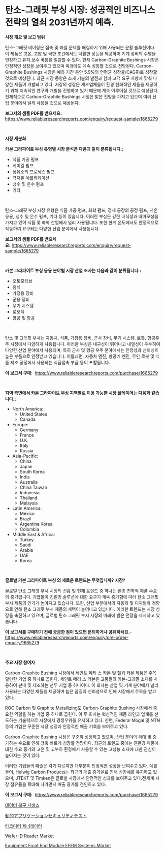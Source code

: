 <p><h1>탄소-그래핏 부싱 시장: 성공적인 비즈니스 전략의 열쇠 2031년까지 예측.</h1></p><p><strong>시장 개요 및 보고 범위</strong></p>
<p><p>탄소-그래핏 베어링은 접촉 및 마찰 문제를 해결하기 위해 사용되는 윤활 솔루션이다. 이 제품은 고온, 고압 및 극한 조건에서도 탁월한 성능을 제공하며 기계 장비의 수명을 연장하고 유지 보수 비용을 절감할 수 있다. 현재 Carbon-Graphite Bushings 시장은 안정적인 성장을 보여주고 있으며 미래에도 계속 성장할 것으로 전망된다. Carbon-Graphite Bushings 시장은 예측 기간 동안 5.9%의 연평균 성장률(CAGR)로 성장할 것으로 예상된다. 최근 시장 동향은 소재 기술의 발전과 함께 고객 요구 사항에 맞춰 다양한 제품이 개발되고 있다. 시장의 성장은 제조업체들이 환경 친화적인 제품을 제공하기 위해 지속적인 연구와 개발을 진행하고 있기 때문에 계속 이루어질 것으로 예상된다. 전체적으로 Carbon-Graphite Bushings 시장은 밝은 전망을 가지고 있으며 여러 산업 분야에서 널리 사용될 것으로 예상된다.</p></p>
<p><strong>보고서의 샘플 PDF를 받으세요:</strong> <a href="https://www.reliableresearchreports.com/enquiry/request-sample/1665279">https://www.reliableresearchreports.com/enquiry/request-sample/1665279</a></p>
<p>&nbsp;</p>
<p><strong>시장 세분화</strong></p>
<p><strong>카본 그라파이트 부싱 유형별 시장 분석은 다음과 같이 분류됩니다.:</strong></p>
<p><ul><li>식품 가공 펌프</li><li>케미컬 펌프</li><li>정유소의 프로세스 펌프</li><li>극저온 애플리케이션</li><li>냉수 및 온수 펌프</li><li>기타</li></ul></p>
<p>&nbsp;</p>
<p><p>탄소-그래핏 부싱 시장 유형은 식품 가공 펌프, 화학 펌프, 정제 공장의 공정 펌프, 저온 응용, 냉수 및 온수 펌프, 기타 등이 있습니다. 이러한 부싱은 강한 내식성과 내마모성을 가지고 있어 식품 및 화학 산업에서 널리 사용됩니다. 또한 한계 온도에서도 안정적으로 작동하여 요구되는 다양한 산업 분야에서 사용됩니다.</p></p>
<p><strong>보고서의 샘플 PDF를 받으세요:</strong>&nbsp;<a href="https://www.reliableresearchreports.com/enquiry/request-sample/1665279">https://www.reliableresearchreports.com/enquiry/request-sample/1665279</a></p>
<p>&nbsp;</p>
<p><strong> 카본 그라파이트 부싱 응용 분야별 시장 산업 조사는 다음과 같이 분류됩니다.:</strong></p>
<p><ul><li>오토모티브</li><li>음식</li><li>가정용 장비</li><li>군용 장비</li><li>무기 시스템</li><li>로보틱</li><li>항공 및 항공</li></ul></p>
<p>&nbsp;</p>
<p><p>탄소 및 그래핏 부시는 자동차, 식품, 가정용 장비, 군사 장비, 무기 시스템, 로봇, 항공우주 시장에서 다양하게 사용됩니다. 이러한 부싱은 내구성이 뛰어나고 내열성이 우수하여 다양한 산업 분야에서 사용되며, 특히 군사 및 항공 우주 분야에서는 안정성과 신뢰성이 높은 부품으로 인정받고 있습니다. 이를테면, 자동차 엔진, 항공기 엔진, 무인 로봇 및 식품 제조 공정에서 사용되는 식품접촉 부품 등이 포함됩니다.</p></p>
<p><strong>이 보고서 구매:</strong>&nbsp; <a href="https://www.reliableresearchreports.com/purchase/1665279">https://www.reliableresearchreports.com/purchase/1665279</a></p>
<p>&nbsp;</p>
<p><strong>지역 측면에서 카본 그라파이트 부싱 지역별로 이용 가능한 시장 플레이어는 다음과 같습니다.:</strong></p>
<p><ul>
    <li>
        North America:
        <ul>
            <li>United States</li>
            <li>Canada</li>
        </ul>
    </li>
    <li>
        Europe:
        <ul>
            <li>Germany</li>
            <li>France</li>
            <li>U.K.</li>
            <li>Italy</li>
            <li>Russia</li>
        </ul>
    </li>
    <li>
        Asia-Pacific:
        <ul>
            <li>China</li>
            <li>Japan</li>
            <li>South Korea</li>
            <li>India</li>
            <li>Australia</li>
            <li>China Taiwan</li>
            <li>Indonesia</li>
            <li>Thailand</li>
            <li>Malaysia</li>
        </ul>
    </li>
    <li>
        Latin America:
        <ul>
            <li>Mexico</li>
            <li>Brazil</li>
            <li>Argentina Korea</li>
            <li>Colombia</li>
        </ul>
    </li>
    <li>
        Middle East & Africa:
        <ul>
            <li>Turkey</li>
            <li>Saudi</li>
            <li>Arabia</li>
            <li>UAE</li>
            <li>Korea</li>
        </ul>
    </li>
    </ul></p>
<p>&nbsp;</p>
<p><strong>글로벌 카본 그라파이트 부싱 의 새로운 트렌드는 무엇입니까? 시장?</strong></p>
<p><p>글로벌 탄소 그래핏 부시 시장의 신흥 및 현재 트렌드 중 하나는 환경 친화적 제품 수요의 증가입니다. 기업들이 친환경 솔루션에 대한 요구가 계속 증가함에 따라 탄소 그래핏 부시 제품의 인기가 높아지고 있습니다. 또한, 산업 부문에서의 자동화 및 디지털화 경향으로 인해 탄소 그래핏 부시 제품의 채택이 늘어나고 있습니다. 이러한 트렌드는 시장 성장을 촉진하고 있으며, 글로벌 탄소 그래핏 부시 시장의 미래에 밝은 전망을 제시하고 있습니다.</p></p>
<p><strong>이 보고서를 구매하기 전에 궁금한 점이 있으면 문의하거나 공유하세요.</strong>- <a href="https://www.reliableresearchreports.com/enquiry/pre-order-enquiry/1665279">https://www.reliableresearchreports.com/enquiry/pre-order-enquiry/1665279</a></p>
<p>&nbsp;</p>
<p><strong>주요 시장 참여자</strong></p>
<p><p>Carbon-Graphite Bushing 시장에서 세인트 메리 스 카본 및 헬윅 카본 제품은 주목할만한 기업 중 하나로 꼽힌다. 세인트 메리 스 카본은 고품질의 카본-그래필 소재를 사용하여 판매 및 제조하는 선두 기업 중 하나이다. 이 회사는 산업 및 기계 분야에서 널리 사용되는 다양한 제품을 제공하며 높은 품질과 신뢰성으로 인해 시장에서 주목을 받고 있다.</p><p>ROC Carbon 및 Graphite Metallizing도 Carbon-Graphite Bushing 시장에서 중요한 역할을 하는 기업 중 하나로 꼽힌다. 이 두 회사는 혁신적인 제품 라인과 업계를 선도하는 기술력으로 시장에서 경쟁우위를 유지하고 있다. 한편, Federal Mogal 및 NTN 등의 기업은 꾸준한 시장 성장과 안정적인 매출 기록을 보여주고 있다.</p><p>Carbon-Graphite Bushing 시장은 꾸준히 성장하고 있으며, 산업 분야의 확대 및 증가하는 수요로 인해 더욱 빠르게 성장할 전망이다. 최근의 트렌드 중에는 친환경 제품에 대한 수요 증가와 고온 및 고부하 환경에서 사용할 수 있는 고성능 소재에 대한 관심이 높아지는 것이 있다.</p><p>이러한 기업들의 매출은 각기 다르지만 대부분이 안정적인 성장을 보여주고 있다. 예를 들어, Helwig Carbon Products는 최근의 매출 증가율로 인해 성장세를 유지하고 있으며, JTEKT 및 Timken은 글로벌 시장에서 안정적인 성과를 보여주고 있다.전세계 시장 점유율을 확대해 나가면서 매출 증가를 견인하고 있다.</p></p>
<p><strong>이 보고서 구매:</strong>&nbsp;&nbsp;<a href="https://www.reliableresearchreports.com/purchase/1665279">https://www.reliableresearchreports.com/purchase/1665279</a></p>
<p><p><a href="https://medium.com/@joanacasper2001/%EB%8D%B0%EC%9D%B4%ED%84%B0-%EB%B3%B5%EA%B5%AC-%EC%84%9C%EB%B9%84%EC%8A%A4-%EC%8B%9C%EC%9E%A5-%EA%B7%9C%EB%AA%A8-%EB%B0%8F-%EC%8B%9C%EC%9E%A5-%EB%8F%99%ED%96%A5-%EC%A0%84%EC%B2%B4-%EC%82%B0%EC%97%85-%EA%B0%9C%EC%9A%94-2024%EB%85%84%EB%B6%80%ED%84%B0-2031%EB%85%84%EA%B9%8C%EC%A7%80-1419dd02adc1">데이터 복구 서비스</a></p><p><a href="https://medium.com/@verniebarton2023/%E5%8B%95%E7%9A%84%E3%82%A2%E3%83%97%E3%83%AA%E3%82%B1%E3%83%BC%E3%82%B7%E3%83%A7%E3%83%B3%E3%82%BB%E3%82%AD%E3%83%A5%E3%83%AA%E3%83%86%E3%82%A3%E3%83%86%E3%82%B9%E3%83%88%E5%B8%82%E5%A0%B4%E3%81%AE%E5%88%86%E6%9E%90-%E3%82%B0%E3%83%AD%E3%83%BC%E3%83%90%E3%83%AB%E7%94%A3%E6%A5%AD%E3%81%AE%E8%A6%96%E7%82%B9%E3%81%A8%E4%BA%88%E6%B8%AC-2024%E5%B9%B4%E3%81%8B%E3%82%892031%E5%B9%B4-9784e4367616">動的アプリケーションセキュリティテスト</a></p><p><a href="https://medium.com/@bub56567/%ED%83%80%EC%BD%94%EB%AF%B8%ED%84%B0-%EB%B0%9C%EC%A0%84%EA%B8%B0-%EC%8B%9C%EC%9E%A5%EC%9D%80-%EC%8B%9C%EC%9E%A5-%EC%A0%90%EC%9C%A0%EC%9C%A8-%EC%8B%9C%EC%9E%A5-%EB%8F%99%ED%96%A5-%EB%B0%8F-%EC%8B%9C%EC%9E%A5-%EC%84%B1%EC%9E%A5%EC%97%90-%EB%8C%80%ED%95%9C-%EC%A0%95%EB%B3%B4%EB%A5%BC-%EC%A0%9C%EA%B3%B5%ED%95%A9%EB%8B%88%EB%8B%A4-4f61919944f4">타코미터 제너레이터</a></p><p><a href="https://github.com/seekum/Market-Research-Report-List-2/blob/main/wafer-id-reader-market.md">Wafer ID Reader Market</a></p><p><a href="https://github.com/nancykennedykellievqfqt2/Market-Research-Report-List-1/blob/main/equipment-front-end-module-efem-systems-market.md">Equipment Front End Module EFEM Systems Market</a></p></p>
